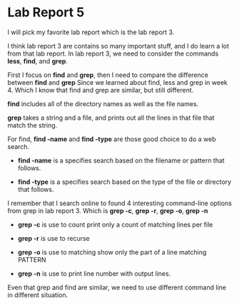 # Lab Report 5
I will pick my favorite lab report which is the lab report 3.

I think lab report 3 are contains so many important stuff, and I do learn a lot from that lab report. 
In lab report 3, we need to consider the commands **less**, **find**, and **grep**. 

First I focus on **find** and **grep**, then I need to compare the difference between **find** and **grep**
Since we learned about find, less and grep in week 4. Which I know that find and grep are similar, but still different.

**find** includes all of the directory names as well as the file names.

**grep** takes a string and a file, and prints out all the lines in that file that match the string.

For find, **find -name** and **find -type** are those good choice to do a web search.

* **find -name** is a specifies search based on the filename or pattern that follows.

* **find -type** is a specifies search based on the type of the file or directory that follows. 

I remember that I search online to found 4 interesting command-line options from grep in lab report 3.
Which is **grep -c**, **grep -r**, **grep -o**, **grep -n**

* **grep -c** is use to count print only a count of matching lines per file

* **grep -r** is use to recurse

* **grep -o** is use to matching show only the part of a line matching PATTERN

* **grep -n** is use to print line number with output lines.

Even that grep and find are similar, we need to use different command line in different situation.
